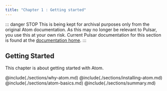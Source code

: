 ```yaml
---
title: "Chapter 1 : Getting started"
---
```


::: danger STOP
This is being kept for archival purposes only from the original Atom
documentation. As this may no longer be relevant to Pulsar, you use this at
your own risk. Current Pulsar documentation for this section is found at the
[documentation home](/docs/launch-manual/getting-started).
:::

## Getting Started

This chapter is about getting started with Atom.

@include(./sections/why-atom.md)
@include(./sections/installing-atom.md)
@include(./sections/atom-basics.md)
@include(./sections/summary.md)
